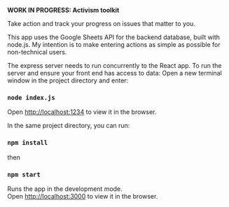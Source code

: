 **WORK IN PROGRESS: Activism toolkit**

Take action and track your progress on issues that matter to you. 

This app uses the Google Sheets API for the backend database, built with node.js. My intention is to make entering actions as simple as possible for non-technical users.

The express server needs to run concurrently to the React app. 
To run the server and ensure your front end has access to data: 
Open a new terminal window in the project directory and enter: 
### `node index.js`
Open [http://localhost:1234](http://localhost:1234) to view it in the browser.

In the same project directory, you can run:

### `npm install`

then 

### `npm start`

Runs the app in the development mode.<br />
Open [http://localhost:3000](http://localhost:3000) to view it in the browser.